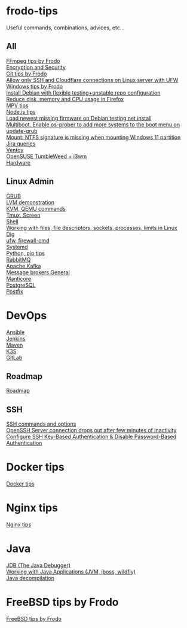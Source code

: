 # frodo-tips
Useful commands, combinations, advices, etc...
## All
[FFmpeg tips by Frodo](https://github.com/Frodo-Web/frodo-tips/blob/main/ffmpeg.md) <br>
[Encryption and Security](https://github.com/Frodo-Web/frodo-tips/blob/main/encryption-security.md) <br>
[Git tips by Frodo](https://github.com/Frodo-Web/frodo-tips/blob/main/git.md) <br>
[Allow only SSH and Cloudflare connections on Linux server with UFW](https://github.com/Frodo-Web/frodo-tips/blob/main/ufw%20allow%20only%20cloudflare%20and%20ssh%20connections/ufw-cloudflare-and-ssh.md) <br>
[Windows tips by Frodo](https://github.com/Frodo-Web/frodo-tips/blob/main/Windows.md) <br>
[Install Debian with flexible testing+unstable repo configuration](https://github.com/Frodo-Web/frodo-tips/blob/main/debian-to-flexible-testing%2Bunstable.md) <br>
[Reduce disk, memory and CPU usage in Firefox](https://github.com/Frodo-Web/frodo-tips/blob/main/reduce-disk-memory-cpu-usage-in-firefox.md) <br>
[MPV tips](https://github.com/Frodo-Web/frodo-tips/blob/main/mpv.md) <br>
[Node.js tips](https://github.com/Frodo-Web/frodo-tips/blob/main/nodejs.md) <br>
[Load newest missing firmware on Debian testing net install](https://github.com/Frodo-Web/frodo-tips/blob/main/missing-firmware-debian.md) <br>
[Multiboot. Enable os-prober to add more systems to the boot menu on update-grub](https://github.com/Frodo-Web/frodo-tips/blob/main/enable-os-prober-to-detect-more-systems-on-update-grub.md) <br>
[Mount: NTFS signature is missing when mounting Windows 11 partition](https://github.com/Frodo-Web/frodo-tips/blob/main/mount-NTFS-signature-is-missing-windows-11.md) <br>
[Jira queries](https://github.com/Frodo-Web/frodo-tips/blob/main/All/Jira.md) <br>
[Ventoy](https://github.com/Frodo-Web/frodo-tips/blob/main/All/Ventoy.md) <br>
[OpenSUSE TumbleWeed + i3wm](https://github.com/Frodo-Web/frodo-tips/blob/main/All/i3wm-opensuse.md) <br>
[Hardware](https://github.com/Frodo-Web/frodo-tips/blob/main/linux-admin/hardware.md) <br>
## Linux Admin
[GRUB](https://github.com/Frodo-Web/frodo-tips/blob/main/linux-admin/grub.md) <br>
[LVM demonstration](https://github.com/Frodo-Web/frodo-tips/blob/main/linux-admin/lvm.md) <br>
[KVM, QEMU commands](https://github.com/Frodo-Web/frodo-tips/blob/main/linux-admin/KVM-QEMU.md) <br>
[Tmux, Screen](https://github.com/Frodo-Web/frodo-tips/blob/main/linux-admin/tmux-screen.md) <br>
[Shell](https://github.com/Frodo-Web/frodo-tips/blob/main/linux-admin/shell.md) <br>
[Working with files, file descriptors, sockets, processes, limits in Linux](https://github.com/Frodo-Web/frodo-tips/blob/main/linux-admin/files-fds-sockets-limits.md) <br>
[Dig](https://github.com/Frodo-Web/frodo-tips/blob/main/linux-admin/dig.md) <br>
[ufw, firewall-cmd](https://github.com/Frodo-Web/frodo-tips/blob/main/linux-admin/ufw-firewall-cmd.md) <br>
[Systemd](https://github.com/Frodo-Web/frodo-tips/blob/main/linux-admin/systemd.md) <br>
[Python, pip tips](https://github.com/Frodo-Web/frodo-tips/blob/main/linux-admin/python-pip.md) <br>
[RabbitMQ](https://github.com/Frodo-Web/frodo-tips/blob/main/linux-admin/rabbitmq.md) <br>
[Apache Kafka](https://github.com/Frodo-Web/frodo-tips/blob/main/linux-admin/apache-kafka.md) <br>
[Message brokers General](https://github.com/Frodo-Web/frodo-tips/blob/main/linux-admin/message-brokers.md) <br>
[Manticore](https://github.com/Frodo-Web/frodo-tips/blob/main/linux-admin/manticore.md) <br>
[PostgreSQL](https://github.com/Frodo-Web/frodo-tips/blob/main/linux-admin/postgresql.md) <br>
[Postfix](https://github.com/Frodo-Web/frodo-tips/blob/main/linux-admin/Postfix.md) <br>
# DevOps
[Ansible](https://github.com/Frodo-Web/frodo-tips/blob/main/devops/ansible.md) <br>
[Jenkins](https://github.com/Frodo-Web/frodo-tips/blob/main/devops/jenkins.md) <br>
[Maven](https://github.com/Frodo-Web/frodo-tips/blob/main/devops/maven.md) <br>
[K3S](https://github.com/Frodo-Web/frodo-tips/blob/main/devops/k3s.md) <br>
[GitLab](https://github.com/Frodo-Web/frodo-tips/blob/main/linux-admin/gitlab.md) <br>
## Roadmap
[Roadmap](https://github.com/Frodo-Web/frodo-tips/blob/main/All/Roadmap.md) <br>
## SSH
[SSH commands and options](https://github.com/Frodo-Web/frodo-tips/blob/main/ssh-commands.md) <br>
[OpenSSH Server connection drops out after few minutes of inactivity](https://github.com/Frodo-Web/frodo-tips/blob/main/ssh-connection-drops-out-on-inactivity.md) <br>
[Configure SSH Key-Based Authentication & Disable Password-Based Authentication](https://github.com/Frodo-Web/frodo-tips/blob/main/ssh-key-based-authentication.md) <br>
# Docker tips
[Docker tips](https://github.com/Frodo-Web/frodo-tips/blob/main/docker.md) <br>
# Nginx tips
[Nginx tips](https://github.com/Frodo-Web/frodo-tips/blob/main/nginx-tips/nginx.md) <br>
# Java
[JDB (The Java Debugger)](https://github.com/Frodo-Web/frodo-tips/blob/main/java/jdb.md) <br>
[Working with Java Applications (JVM, jboss, wildfly)](https://github.com/Frodo-Web/frodo-tips/blob/main/java/java-app.md) <br>
[Java decompilation](https://github.com/Frodo-Web/frodo-tips/blob/main/java/java-decompile.md) <br>
# FreeBSD tips by Frodo
[FreeBSD tips by Frodo](https://github.com/Frodo-Web/frodo-tips/blob/main/FreeBSD-tips-by-Frodo/FreeBSD-tips-by-Frodo.md)

